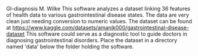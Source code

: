GI-diagnosis
M. Wilke
This software analyzes a dataset linking 36 features of health data to various gastrointestinal disease states. The data are very clean just needing conversion to numeric values. The dataset can be found at https://www.kaggle.com/datasets/amanik000/gastrointestinal-disease-dataset
This software could serve as a diagnostic tool to guide doctors in diagnosing gastrointestinal disorders.
Place the dataset in a directory named 'data' below the folder holding the software.

